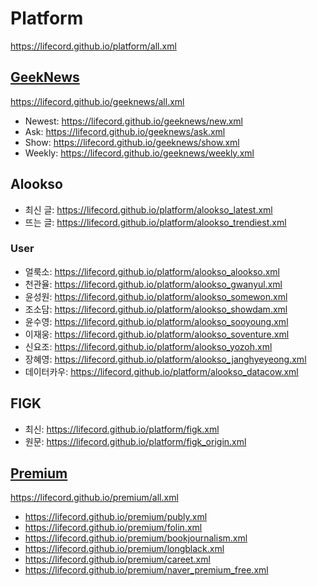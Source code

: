# Platform
https://lifecord.github.io/platform/all.xml

## [GeekNews](https://github.com/LIFECORD/geeknews)
https://lifecord.github.io/geeknews/all.xml
- Newest: https://lifecord.github.io/geeknews/new.xml
- Ask: https://lifecord.github.io/geeknews/ask.xml
- Show: https://lifecord.github.io/geeknews/show.xml
- Weekly: https://lifecord.github.io/geeknews/weekly.xml

## Alookso
- 최신 글: https://lifecord.github.io/platform/alookso_latest.xml
- 뜨는 글: https://lifecord.github.io/platform/alookso_trendiest.xml
### User
- 얼룩소: https://lifecord.github.io/platform/alookso_alookso.xml
- 천관율: https://lifecord.github.io/platform/alookso_gwanyul.xml
- 윤성원: https://lifecord.github.io/platform/alookso_somewon.xml
- 조소담: https://lifecord.github.io/platform/alookso_showdam.xml
- 윤수영: https://lifecord.github.io/platform/alookso_sooyoung.xml
- 이재웅: https://lifecord.github.io/platform/alookso_soventure.xml
- 신요조: https://lifecord.github.io/platform/alookso_yozoh.xml
- 장혜영: https://lifecord.github.io/platform/alookso_janghyeyeong.xml
- 데이터카우: https://lifecord.github.io/platform/alookso_datacow.xml

## FIGK
- 최신: https://lifecord.github.io/platform/figk.xml
- 원문: https://lifecord.github.io/platform/figk_origin.xml

## [Premium](https://github.com/LIFECORD/premium)
https://lifecord.github.io/premium/all.xml
- https://lifecord.github.io/premium/publy.xml
- https://lifecord.github.io/premium/folin.xml
- https://lifecord.github.io/premium/bookjournalism.xml
- https://lifecord.github.io/premium/longblack.xml
- https://lifecord.github.io/premium/careet.xml
- https://lifecord.github.io/premium/naver_premium_free.xml
